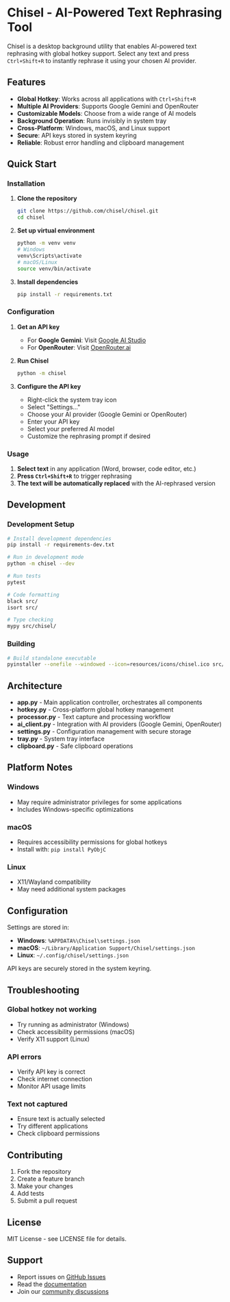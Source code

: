 # Chisel - AI-Powered Text Rephrasing Tool

Chisel is a desktop background utility that enables AI-powered text rephrasing with global hotkey support. Select any text and press `Ctrl+Shift+R` to instantly rephrase it using your chosen AI provider.

## Features

- **Global Hotkey**: Works across all applications with `Ctrl+Shift+R`
- **Multiple AI Providers**: Supports Google Gemini and OpenRouter
- **Customizable Models**: Choose from a wide range of AI models
- **Background Operation**: Runs invisibly in system tray
- **Cross-Platform**: Windows, macOS, and Linux support
- **Secure**: API keys stored in system keyring
- **Reliable**: Robust error handling and clipboard management

## Quick Start

### Installation

1. **Clone the repository**
   ```bash
   git clone https://github.com/chisel/chisel.git
   cd chisel
   ```

2. **Set up virtual environment**
   ```bash
   python -m venv venv
   # Windows
   venv\Scripts\activate
   # macOS/Linux
   source venv/bin/activate
   ```

3. **Install dependencies**
   ```bash
   pip install -r requirements.txt
   ```

### Configuration

1. **Get an API key**
   - For **Google Gemini**: Visit [Google AI Studio](https://makersuite.google.com/app/apikey)
   - For **OpenRouter**: Visit [OpenRouter.ai](https://openrouter.ai/keys)

2. **Run Chisel**
   ```bash
   python -m chisel
   ```

3. **Configure the API key**
   - Right-click the system tray icon
   - Select "Settings..."
   - Choose your AI provider (Google Gemini or OpenRouter)
   - Enter your API key
   - Select your preferred AI model
   - Customize the rephrasing prompt if desired

### Usage

1. **Select text** in any application (Word, browser, code editor, etc.)
2. **Press `Ctrl+Shift+R`** to trigger rephrasing
3. **The text will be automatically replaced** with the AI-rephrased version

## Development

### Development Setup

```bash
# Install development dependencies
pip install -r requirements-dev.txt

# Run in development mode
python -m chisel --dev

# Run tests
pytest

# Code formatting
black src/
isort src/

# Type checking
mypy src/chisel/
```

### Building

```bash
# Build standalone executable
pyinstaller --onefile --windowed --icon=resources/icons/chisel.ico src/chisel/__main__.py
```

## Architecture

- **app.py** - Main application controller, orchestrates all components
- **hotkey.py** - Cross-platform global hotkey management
- **processor.py** - Text capture and processing workflow
- **ai_client.py** - Integration with AI providers (Google Gemini, OpenRouter)
- **settings.py** - Configuration management with secure storage
- **tray.py** - System tray interface
- **clipboard.py** - Safe clipboard operations

## Platform Notes

### Windows
- May require administrator privileges for some applications
- Includes Windows-specific optimizations

### macOS
- Requires accessibility permissions for global hotkeys
- Install with: `pip install PyObjC`

### Linux
- X11/Wayland compatibility
- May need additional system packages

## Configuration

Settings are stored in:
- **Windows**: `%APPDATA%\Chisel\settings.json`
- **macOS**: `~/Library/Application Support/Chisel/settings.json`
- **Linux**: `~/.config/chisel/settings.json`

API keys are securely stored in the system keyring.

## Troubleshooting

### Global hotkey not working
- Try running as administrator (Windows)
- Check accessibility permissions (macOS)
- Verify X11 support (Linux)

### API errors
- Verify API key is correct
- Check internet connection
- Monitor API usage limits

### Text not captured
- Ensure text is actually selected
- Try different applications
- Check clipboard permissions

## Contributing

1. Fork the repository
2. Create a feature branch
3. Make your changes
4. Add tests
5. Submit a pull request

## License

MIT License - see LICENSE file for details.

## Support

- Report issues on [GitHub Issues](https://github.com/chisel/chisel/issues)
- Read the [documentation](https://chisel.readthedocs.io)
- Join our [community discussions](https://github.com/chisel/chisel/discussions)
